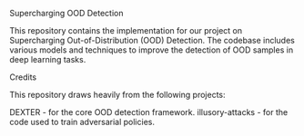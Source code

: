 Supercharging OOD Detection


This repository contains the implementation for our project on Supercharging Out-of-Distribution (OOD) Detection. The codebase includes various models and techniques to improve the detection of OOD samples in deep learning tasks.

Credits

This repository draws heavily from the following projects:

DEXTER - for the core OOD detection framework.
illusory-attacks - for the code used to train adversarial policies.
